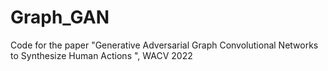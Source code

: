 # Graph_GAN
Code for the paper "Generative Adversarial Graph Convolutional Networks to Synthesize Human Actions ", WACV 2022
